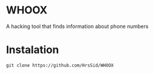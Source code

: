 # WHOOX
A hacking tool that finds information about phone numbers

# Instalation
`git clone https://github.com/HrsSid/WHOOX`
